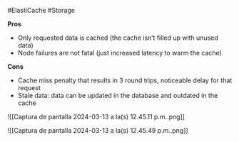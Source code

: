 #ElastiCache #Storage 

**Pros**
- Only requested data is cached (the cache isn’t filled up with unused data)
- Node failures are not fatal (just increased latency to warm the cache)
    
**Cons**
- Cache miss penalty that results in 3 round trips, noticeable delay for that request
- Stale data: data can be updated in the database and outdated in the cache

![[Captura de pantalla 2024-03-13 a la(s) 12.45.11 p.m..png]]

![[Captura de pantalla 2024-03-13 a la(s) 12.45.49 p.m..png]]